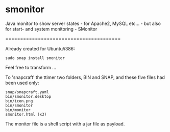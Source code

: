 # smonitor
Java monitor to show server states - for Apache2, MySQL etc... - but also for start- and system monitoring - SMonitor

======================================= 

Already created for Ubuntu/i386:

`sudo snap install smonitor`



Feel free to transform ...

To 'snapcraft' the ttimer two folders, BIN and SNAP, and these five files had been used only:

    snap/snapcraft.yaml
    bin/smonitor.desktop
    bin/icon.png
    bin/smonitor
    bin/monitor
    smonitor.html (x3)

The monitor file is a shell script with a jar file as payload.
